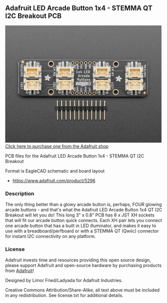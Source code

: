 ## Adafruit LED Arcade Button 1x4 - STEMMA QT I2C Breakout PCB

<a href="http://www.adafruit.com/products/5296"><img src="assets/5296.jpg?raw=true" width="500px"><br/>
Click here to purchase one from the Adafruit shop</a>

PCB files for the Adafruit LED Arcade Button 1x4 - STEMMA QT I2C Breakout

Format is EagleCAD schematic and board layout
* https://www.adafruit.com/product/5296

### Description

The only thing better than a glowy arcade button is, perhaps, FOUR glowing arcade buttons - and that's what the Adafruit LED Arcade Button 1x4 QT I2C Breakout will let you do! This long 3" x 0.8" PCB has 8 x JST XH sockets that will fit our arcade button quick connects. Each XH pair lets you connect one arcade button that has a built in LED illuminator, and makes it easy to use with a breadboard/perfboard or with a STEMMA QT (Qwiic) connector for instant I2C connectivity on any platform.

### License

Adafruit invests time and resources providing this open source design, please support Adafruit and open-source hardware by purchasing products from [Adafruit](https://www.adafruit.com)!

Designed by Limor Fried/Ladyada for Adafruit Industries.

Creative Commons Attribution/Share-Alike, all text above must be included in any redistribution. 
See license.txt for additional details.
